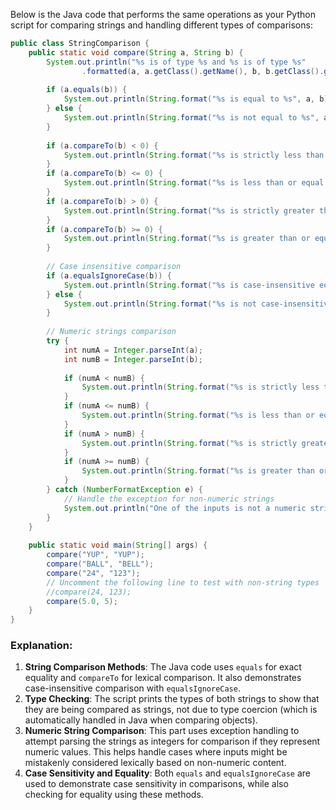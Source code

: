  Below is the Java code that performs the same operations as your Python script for comparing strings and handling different types of comparisons:

```java
public class StringComparison {
    public static void compare(String a, String b) {
        System.out.println("%s is of type %s and %s is of type %s"
                .formatted(a, a.getClass().getName(), b, b.getClass().getName()));
        
        if (a.equals(b)) {
            System.out.println(String.format("%s is equal to %s", a, b));
        } else {
            System.out.println(String.format("%s is not equal to %s", a, b));
        }
        
        if (a.compareTo(b) < 0) {
            System.out.println(String.format("%s is strictly less than %s", a, b));
        }
        if (a.compareTo(b) <= 0) {
            System.out.println(String.format("%s is less than or equal to %s", a, b));
        }
        if (a.compareTo(b) > 0) {
            System.out.println(String.format("%s is strictly greater than %s", a, b));
        }
        if (a.compareTo(b) >= 0) {
            System.out.println(String.format("%s is greater than or equal to %s", a, b));
        }
        
        // Case insensitive comparison
        if (a.equalsIgnoreCase(b)) {
            System.out.println(String.format("%s is case-insensitive equal to %s", a, b));
        } else {
            System.out.println(String.format("%s is not case-insensitive equal to %s", a, b));
        }
        
        // Numeric strings comparison
        try {
            int numA = Integer.parseInt(a);
            int numB = Integer.parseInt(b);
            
            if (numA < numB) {
                System.out.println(String.format("%s is strictly less than %s", a, b));
            }
            if (numA <= numB) {
                System.out.println(String.format("%s is less than or equal to %s", a, b));
            }
            if (numA > numB) {
                System.out.println(String.format("%s is strictly greater than %s", a, b));
            }
            if (numA >= numB) {
                System.out.println(String.format("%s is greater than or equal to %s", a, b));
            }
        } catch (NumberFormatException e) {
            // Handle the exception for non-numeric strings
            System.out.println("One of the inputs is not a numeric string.");
        }
    }
    
    public static void main(String[] args) {
        compare("YUP", "YUP");
        compare("BALL", "BELL");
        compare("24", "123");
        // Uncomment the following line to test with non-string types
        //compare(24, 123);
        compare(5.0, 5);
    }
}
```

### Explanation:
1. **String Comparison Methods**: The Java code uses `equals` for exact equality and `compareTo` for lexical comparison. It also demonstrates case-insensitive comparison with `equalsIgnoreCase`.
2. **Type Checking**: The script prints the types of both strings to show that they are being compared as strings, not due to type coercion (which is automatically handled in Java when comparing objects).
3. **Numeric String Comparison**: This part uses exception handling to attempt parsing the strings as integers for comparison if they represent numeric values. This helps handle cases where inputs might be mistakenly considered lexically based on non-numeric content.
4. **Case Sensitivity and Equality**: Both `equals` and `equalsIgnoreCase` are used to demonstrate case sensitivity in comparisons, while also checking for equality using these methods.
